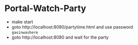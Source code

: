 # Portal-Watch-Party

- make start
- goto http://localhost:8080/partytime.html and use password `gavinwashere`
- goto http://localhost:8080 and wait for the party